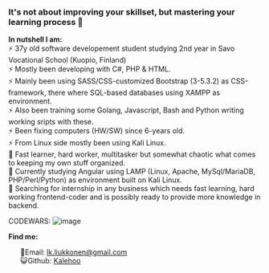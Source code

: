 
### It's not about improving your skillset, but mastering your learning process :book:

<!--
**Kalehoo/kalehoo** is a ✨ _special_ ✨ repository because its `README.md` (this file) appears on your GitHub profile.

Here are some ideas to get you started:

- 🔭 I’m currently working on ...
- 🌱 I’m currently learning ...
- 👯 I’m looking to collaborate on ...
- 🤔 I’m looking for help with ...
- 💬 Ask me about ...
- 📫 How to reach me: ...
- 😄 Pronouns: ...
- ⚡ Fun fact: ...
-->

**In nutshell I am:**
<br>⚡ 37y old software developement student studying 2nd year in Savo Vocational School (Kuopio, Finland)
<br>⚡ Mostly been developing with C#, PHP & HTML.
<br>⚡ Mainly been using SASS/CSS-customized Bootstrap (3-5.3.2) as CSS-framework, there where SQL-based databases using XAMPP as environment.
<br>⚡ Also been training some Golang, Javascript, Bash and Python writing working sripts with these.
<br>⚡ Been fixing computers (HW/SW) since 6-years old.
<br>⚡ From Linux side mostly been using Kali Linux.
<br>👨 Fast learner, hard worker, multitasker but somewhat chaotic what comes to keeping my own stuff organized.
<br>🌱 Currently studying Angular using LAMP (Linux, Apache, MySql/MariaDB, PHP/Perl/Python) as environment built on Kali Linux.
<br>🔭 Searching for internship in any business which needs fast learning, hard working frontend-coder and is possibly ready to provide more knowledge in backend.

CODEWARS:
![image](https://www.codewars.com/users/Lauri%20Liukkonen/badges/large)

**Find me:**
<ul style="list-style-type:none;  ">
  <li>📧Email: <a href="mailto:lk.liukkonen@gmail.com">lk.liukkonen@gmail.com</a></li>
  <li>😺Github: <a href="https://github.com/Kalehoo/">Kalehoo</a></li>
</ul>
